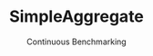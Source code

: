 ---
layout: default
title: SimpleAggregate
subtitle: Continuous Benchmarking
selected: Aggregate
expanded: Benchmarking
benchmark: /individual_results/SimpleAggregate.html
---
